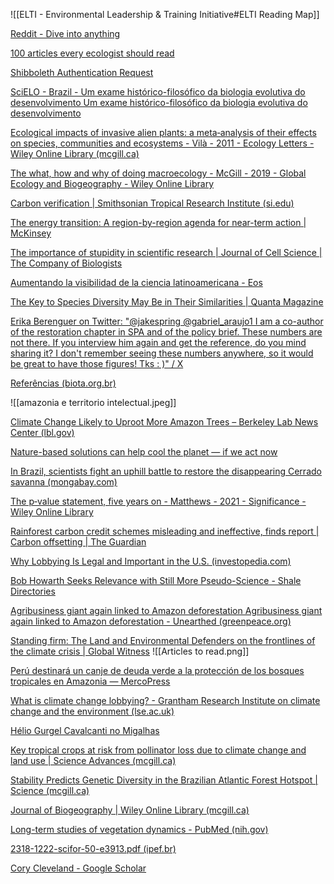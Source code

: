 
![[ELTI - Environmental Leadership & Training Initiative#ELTI Reading Map]]

[Reddit - Dive into anything](https://www.reddit.com/r/ecology/wiki/books/#wiki_ecology_and_evolution)

[100 articles every ecologist should read](https://www-nature-com.proxy3.library.mcgill.ca/articles/s41559-017-0370-9)

[Shibboleth Authentication Request](https://scholar-google-com.proxy3.library.mcgill.ca/citations?user=JYwx1NcAAAAJ&hl=en)

[SciELO - Brazil - Um exame histórico-filosófico da biologia evolutiva do desenvolvimento Um exame histórico-filosófico da biologia evolutiva do desenvolvimento](https://www.scielo.br/j/ss/a/KBtnzpjBtDxpS9KLsBgpbHN/)

[Ecological impacts of invasive alien plants: a meta‐analysis of their effects on species, communities and ecosystems - Vilà - 2011 - Ecology Letters - Wiley Online Library (mcgill.ca)](https://onlinelibrary-wiley-com.proxy3.library.mcgill.ca/doi/pdf/10.1111/j.1461-0248.2011.01628.x)

[The what, how and why of doing macroecology - McGill - 2019 - Global Ecology and Biogeography - Wiley Online Library](https://onlinelibrary-wiley-com.proxy3.library.mcgill.ca/doi/full/10.1111/geb.12855)

[Carbon verification | Smithsonian Tropical Research Institute (si.edu)](https://stri.si.edu/story/carbon-verification)

[The energy transition: A region-by-region agenda for near-term action | McKinsey](https://www.mckinsey.com/industries/electric-power-and-natural-gas/our-insights/the-energy-transition-a-region-by-region-agenda-for-near-term-action)

[The importance of stupidity in scientific research | Journal of Cell Science | The Company of Biologists](https://journals.biologists.com/jcs/article/121/11/1771/30038/The-importance-of-stupidity-in-scientific-research)

[Aumentando la visibilidad de la ciencia latinoamericana - Eos](https://eos.org/features/raising-the-visibility-of-latin-american-science-spanish)

[The Key to Species Diversity May Be in Their Similarities | Quanta Magazine](https://www.quantamagazine.org/the-key-to-species-diversity-may-be-in-their-similarities-20230626/)

[Erika Berenguer on Twitter: "@jakespring @gabriel_araujo1 I am a co-author of the restoration chapter in SPA and of the policy brief. These numbers are not there. If you interview him again and get the reference, do you mind sharing it? I don't remember seeing these numbers anywhere, so it would be great to have those figures! Tks : )" / X](https://twitter.com/Erika_Berenguer/status/1681290950033694720)

[Referências (biota.org.br)](https://spsas-amazonia.biota.org.br/pt/referencias/)

![[amazonia e territorio intelectual.jpeg]]

[Climate Change Likely to Uproot More Amazon Trees – Berkeley Lab News Center (lbl.gov)](https://newscenter.lbl.gov/2023/01/17/climate-change-amazon-trees/)

[Nature-based solutions can help cool the planet — if we act now](https://www.nature.com/articles/d41586-021-01241-2)

[In Brazil, scientists fight an uphill battle to restore the disappearing Cerrado savanna (mongabay.com)](https://news.mongabay.com/2023/04/in-brazil-scientists-fight-an-uphill-battle-to-restore-the-disappearing-cerrado-savanna/)


[The p‐value statement, five years on - Matthews - 2021 - Significance - Wiley Online Library](https://rss.onlinelibrary.wiley.com/doi/full/10.1111/1740-9713.01505)

[Rainforest carbon credit schemes misleading and ineffective, finds report | Carbon offsetting | The Guardian](https://www.theguardian.com/environment/2023/sep/15/rainforest-carbon-credit-schemes-misleading-and-ineffective-finds-report?CMP=share_btn_tw)

[Why Lobbying Is Legal and Important in the U.S. (investopedia.com)](https://www.investopedia.com/articles/investing/043015/why-lobbying-legal-and-important-us.asp)

[Bob Howarth Seeks Relevance with Still More Pseudo-Science - Shale Directories](https://www.shaledirectories.com/blog-1/bob-howarth-seeks-relevance-with-still-more-pseudo-science/)

[Agribusiness giant again linked to Amazon deforestation Agribusiness giant again linked to Amazon deforestation - Unearthed (greenpeace.org)](https://unearthed.greenpeace.org/2022/01/14/agribusiness-giant-cargill-amazon-deforestation/)

[Standing firm: The Land and Environmental Defenders on the frontlines of the climate crisis | Global Witness](https://www.globalwitness.org/en/campaigns/environmental-activists/standing-firm/)
![[Articles to read.png]]

[Perú destinará un canje de deuda verde a la protección de los bosques tropicales en Amazonia — MercoPress](https://es.mercopress.com/2023/09/14/peru-destinara-un-canje-de-deuda-verde-a-la-proteccion-de-los-bosques-tropicales-en-amazonia)

[What is climate change lobbying? - Grantham Research Institute on climate change and the environment (lse.ac.uk)](https://www.lse.ac.uk/granthaminstitute/explainers/what-is-climate-change-lobbying/)



[Hélio Gurgel Cavalcanti no Migalhas](https://www.migalhas.com.br/autor/helio-gurgel-cavalcanti)


[Key tropical crops at risk from pollinator loss due to climate change and land use | Science Advances (mcgill.ca)](https://www-science-org.proxy3.library.mcgill.ca/doi/10.1126/sciadv.adh0756)

[Stability Predicts Genetic Diversity in the Brazilian Atlantic Forest Hotspot | Science (mcgill.ca)](https://www-science-org.proxy3.library.mcgill.ca/doi/full/10.1126/science.1166955)

[Journal of Biogeography | Wiley Online Library (mcgill.ca)](https://onlinelibrary-wiley-com.proxy3.library.mcgill.ca/doi/full/10.1111/j.1365-2699.2007.01870.x)

[Long-term studies of vegetation dynamics - PubMed (nih.gov)](https://pubmed.ncbi.nlm.nih.gov/11474101/)

[2318-1222-scifor-50-e3913.pdf (ipef.br)](https://www.ipef.br/publicacoes/scientia/v50_2022/2318-1222-scifor-50-e3913.pdf)

[‪Cory Cleveland‬ - ‪Google Scholar‬](https://scholar.google.com/citations?user=P6B_FaQAAAAJ&hl=en)




